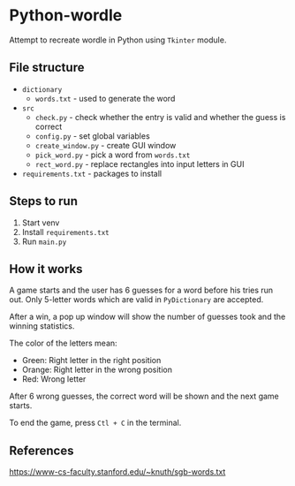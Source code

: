 # Python-wordle

Attempt to recreate wordle in Python using `Tkinter` module.

## File structure

- `dictionary`
  - `words.txt` - used to generate the word
- `src`
  - `check.py` - check whether the entry is valid and whether the guess is correct
  - `config.py` - set global variables
  - `create_window.py` - create GUI window
  - `pick_word.py` - pick a word from `words.txt`
  - `rect_word.py` - replace rectangles into input letters in GUI
- `requirements.txt` - packages to install

## Steps to run

1. Start venv
2. Install `requirements.txt`
3. Run `main.py`

## How it works

A game starts and the user has 6 guesses for a word before his tries run out. Only 5-letter words which are valid in `PyDictionary` are accepted.

After a win, a pop up window will show the number of guesses took and the winning statistics.

The color of the letters mean:

- Green: Right letter in the right position
- Orange: Right letter in the wrong position
- Red: Wrong letter

After 6 wrong guesses, the correct word will be shown and the next game starts. 

To end the game, press `Ctl + C` in the terminal.

## References

<https://www-cs-faculty.stanford.edu/~knuth/sgb-words.txt>
